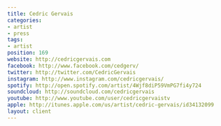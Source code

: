 ```yaml
---
title: Cedric Gervais
categories:
- artist
- press
tags:
- artist
position: 169
website: http://cedricgervais.com
facebook: http://www.facebook.com/cedgerv/
twitter: http://twitter.com/CedricGervais
instagram: http://www.instagram.com/cedricgervais/
spotify: http://open.spotify.com/artist/4Wjf8diP59VmPG7fi4y724
soundcloud: http://soundcloud.com/cedricgervais
youtube: http://www.youtube.com/user/cedricgervaistv
apple: http://itunes.apple.com/us/artist/cedric-gervais/id34132099
layout: client
---
```


